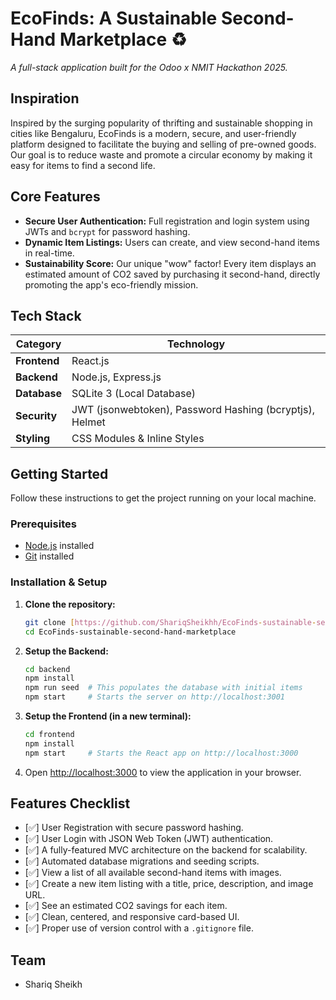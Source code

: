 # EcoFinds: A Sustainable Second-Hand Marketplace ♻️

*A full-stack application built for the Odoo x NMIT Hackathon 2025.*

## Inspiration

Inspired by the surging popularity of thrifting and sustainable shopping in cities like Bengaluru, EcoFinds is a modern, secure, and user-friendly platform designed to facilitate the buying and selling of pre-owned goods. Our goal is to reduce waste and promote a circular economy by making it easy for items to find a second life.

## Core Features

* **Secure User Authentication:** Full registration and login system using JWTs and `bcrypt` for password hashing.
* **Dynamic Item Listings:** Users can create, and view second-hand items in real-time.
* **Sustainability Score:** Our unique "wow" factor! Every item displays an estimated amount of CO2 saved by purchasing it second-hand, directly promoting the app's eco-friendly mission.

## Tech Stack

| Category      | Technology                               |
| ------------- | ---------------------------------------- |
| **Frontend** | React.js                                 |
| **Backend** | Node.js, Express.js                      |
| **Database** | SQLite 3 (Local Database)                |
| **Security** | JWT (jsonwebtoken), Password Hashing (bcryptjs), Helmet |
| **Styling** | CSS Modules & Inline Styles              |

## Getting Started

Follow these instructions to get the project running on your local machine.

### Prerequisites

* [Node.js](https://nodejs.org/) installed
* [Git](https://git-scm.com/) installed

### Installation & Setup

1.  **Clone the repository:**
    ```bash
    git clone [https://github.com/ShariqSheikhh/EcoFinds-sustainable-second-hand-marketplace.git](https://github.com/ShariqSheikhh/EcoFinds-sustainable-second-hand-marketplace.git)
    cd EcoFinds-sustainable-second-hand-marketplace
    ```

2.  **Setup the Backend:**
    ```bash
    cd backend
    npm install
    npm run seed  # This populates the database with initial items
    npm start     # Starts the server on http://localhost:3001
    ```

3.  **Setup the Frontend (in a new terminal):**
    ```bash
    cd frontend
    npm install
    npm start     # Starts the React app on http://localhost:3000
    ```

4.  Open [http://localhost:3000](http://localhost:3000) to view the application in your browser.

## Features Checklist

* [✅] User Registration with secure password hashing.
* [✅] User Login with JSON Web Token (JWT) authentication.
* [✅] A fully-featured MVC architecture on the backend for scalability.
* [✅] Automated database migrations and seeding scripts.
* [✅] View a list of all available second-hand items with images.
* [✅] Create a new item listing with a title, price, description, and image URL.
* [✅] See an estimated CO2 savings for each item.
* [✅] Clean, centered, and responsive card-based UI.
* [✅] Proper use of version control with a `.gitignore` file.

## Team

* Shariq Sheikh
